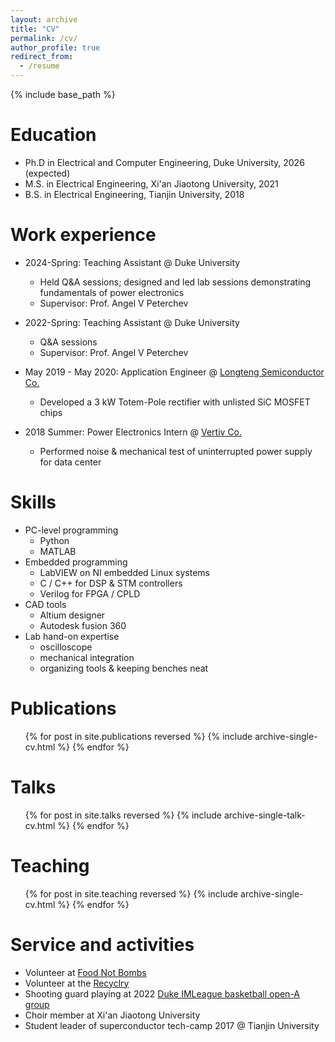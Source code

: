 ```yaml
---
layout: archive
title: "CV"
permalink: /cv/
author_profile: true
redirect_from:
  - /resume
---
```


{% include base_path %}

Education
======
* Ph.D in Electrical and Computer Engineering, Duke University, 2026 (expected)
* M.S. in Electrical Engineering, Xi'an Jiaotong University, 2021
* B.S. in Electrical Engineering, Tianjin University, 2018

Work experience
======
* 2024-Spring: Teaching Assistant @ Duke University
  * Held Q&A sessions; designed and led lab sessions demonstrating fundamentals of power electronics
  * Supervisor: Prof. Angel V Peterchev

* 2022-Spring: Teaching Assistant @ Duke University
  * Q&A sessions
  * Supervisor: Prof. Angel V Peterchev

* May 2019 - May 2020: Application Engineer @ [Longteng Semiconductor Co.](https://www.lonten.cc/)
  * Developed a 3 kW Totem-Pole rectifier with unlisted SiC MOSFET chips

* 2018 Summer: Power Electronics Intern @ [Vertiv Co.](https://www.vertiv.com/en-us/)
  * Performed noise & mechanical test of uninterrupted power supply for data center
  
Skills
======
* PC-level programming
  * Python
  * MATLAB
* Embedded programming
  * LabVIEW on NI embedded Linux systems
  * C / C++ for DSP & STM controllers
  * Verilog for FPGA / CPLD
* CAD tools
  * Altium designer
  * Autodesk fusion 360
* Lab hand-on expertise
  * oscilloscope
  * mechanical integration
  * organizing tools & keeping benches neat

Publications
======
  <ul>{% for post in site.publications reversed %}
    {% include archive-single-cv.html %}
  {% endfor %}</ul>
  
Talks
======
  <ul>{% for post in site.talks reversed %}
    {% include archive-single-talk-cv.html  %}
  {% endfor %}</ul>
  
Teaching
======
  <ul>{% for post in site.teaching reversed %}
    {% include archive-single-cv.html %}
  {% endfor %}</ul>
  
Service and activities
======
* Volunteer at [Food Not Bombs](https://en.wikipedia.org/wiki/Food_Not_Bombs)
* Volunteer at the [Recyclry](https://www.recyclery.org/)
* Shooting guard playing at 2022 [Duke IMLeague basketball open-A group](https://www.imleagues.com/spa/sport/35f401b671cc4caa98af4636139635db/home#sportname)
* Choir member at Xi'an Jiaotong University
* Student leader of superconductor tech-camp 2017 @ Tianjin University

